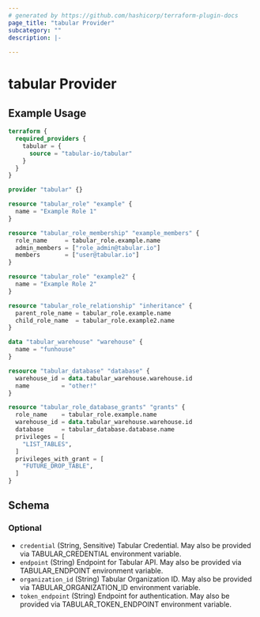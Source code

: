 ```yaml
---
# generated by https://github.com/hashicorp/terraform-plugin-docs
page_title: "tabular Provider"
subcategory: ""
description: |-
  
---
```


# tabular Provider



## Example Usage

```terraform
terraform {
  required_providers {
    tabular = {
      source = "tabular-io/tabular"
    }
  }
}

provider "tabular" {}

resource "tabular_role" "example" {
  name = "Example Role 1"
}

resource "tabular_role_membership" "example_members" {
  role_name     = tabular_role.example.name
  admin_members = ["role_admin@tabular.io"]
  members       = ["user@tabular.io"]
}

resource "tabular_role" "example2" {
  name = "Example Role 2"
}

resource "tabular_role_relationship" "inheritance" {
  parent_role_name = tabular_role.example.name
  child_role_name  = tabular_role.example2.name
}

data "tabular_warehouse" "warehouse" {
  name = "funhouse"
}

resource "tabular_database" "database" {
  warehouse_id = data.tabular_warehouse.warehouse.id
  name         = "other!"
}

resource "tabular_role_database_grants" "grants" {
  role_name    = tabular_role.example.name
  warehouse_id = data.tabular_warehouse.warehouse.id
  database     = tabular_database.database.name
  privileges = [
    "LIST_TABLES",
  ]
  privileges_with_grant = [
    "FUTURE_DROP_TABLE",
  ]
}
```

<!-- schema generated by tfplugindocs -->
## Schema

### Optional

- `credential` (String, Sensitive) Tabular Credential. May also be provided via TABULAR_CREDENTIAL environment variable.
- `endpoint` (String) Endpoint for Tabular API. May also be provided via TABULAR_ENDPOINT environment variable.
- `organization_id` (String) Tabular Organization ID. May also be provided via TABULAR_ORGANIZATION_ID environment variable.
- `token_endpoint` (String) Endpoint for authentication. May also be provided via TABULAR_TOKEN_ENDPOINT environment variable.
